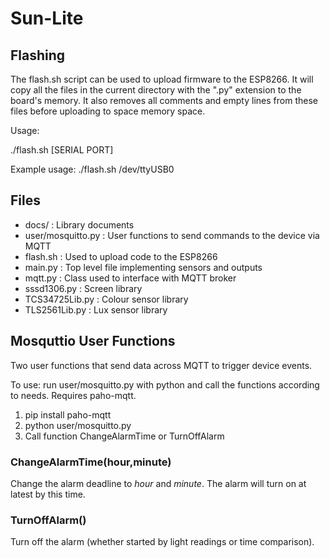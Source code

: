 # Sun-Lite

## Flashing

The flash.sh script can be used to upload firmware to the ESP8266. It will copy all the files in the current directory with the ".py" extension to the board's memory. It also removes all comments and empty lines from these files before uploading to space memory space.

Usage:

./flash.sh [SERIAL PORT]

Example usage:
./flash.sh /dev/ttyUSB0

## Files

- docs/ : Library documents
- user/mosquitto.py : User functions to send commands to the device via MQTT
- flash.sh : Used to upload code to the ESP8266
- main.py : Top level file implementing sensors and outputs
- mqtt.py : Class used to interface with MQTT broker
- sssd1306.py : Screen library
- TCS34725Lib.py : Colour sensor library
- TLS2561Lib.py : Lux sensor library

## Mosquttio User Functions

Two user functions that send data across MQTT to trigger device events.

To use: run user/mosquitto.py with python and call the functions according to needs. Requires paho-mqtt.

1. pip install paho-mqtt
2. python user/mosquitto.py
3. Call function ChangeAlarmTime or TurnOffAlarm

### ChangeAlarmTime(hour,minute)

Change the alarm deadline to _hour_ and _minute_. The alarm will turn on at latest by this time.

### TurnOffAlarm()

Turn off the alarm (whether started by light readings or time comparison).
